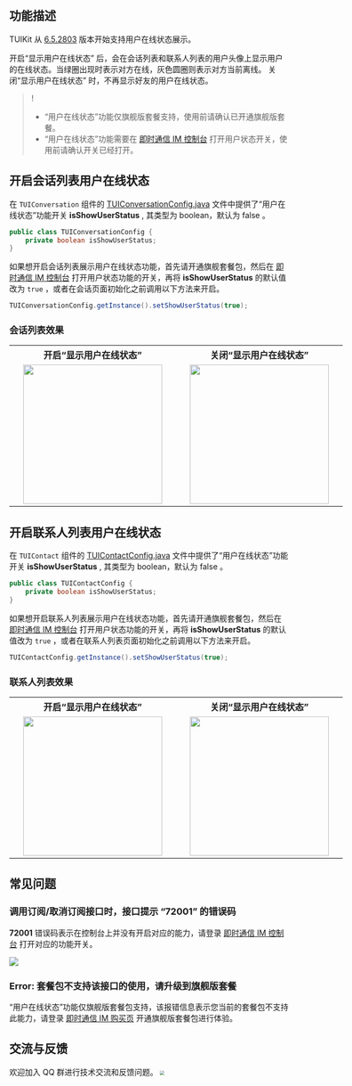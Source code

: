 
## 功能描述

TUIKit 从 [6.5.2803](https://cloud.tencent.com/document/product/269/1606#6.5.2803-.402022.07.15---.E5.A2.9E.E5.BC.BA.E7.89.88) 版本开始支持用户在线状态展示。

开启“显示用户在线状态” 后，会在会话列表和联系人列表的用户头像上显示用户的在线状态。当绿圈出现时表示对方在线，灰色圆圈则表示对方当前离线。
关闭“显示用户在线状态” 时，不再显示好友的用户在线状态。


> ! 
>
> - “用户在线状态”功能仅旗舰版套餐支持，使用前请确认已开通旗舰版套餐。
> - “用户在线状态”功能需要在 [即时通信 IM 控制台](https://console.cloud.tencent.com/im) 打开用户状态开关，使用前请确认开关已经打开。


## 开启会话列表用户在线状态

在 `TUIConversation` 组件的 [TUIConversationConfig.java](https://github.com/TencentCloud/TIMSDK/blob/master/Android/TUIKit/TUIConversation/tuiconversation/src/main/java/com/tencent/qcloud/tuikit/tuiconversation/config/TUIConversationConfig.java) 文件中提供了“用户在线状态”功能开关 **isShowUserStatus** , 其类型为 boolean，默认为 false 。

```java
public class TUIConversationConfig {
    private boolean isShowUserStatus;
}
```

如果想开启会话列表展示用户在线状态功能，首先请开通旗舰套餐包，然后在 [即时通信 IM 控制台](https://console.cloud.tencent.com/im)  打开用户状态功能的开关，再将 **isShowUserStatus** 的默认值改为 `true` ，或者在会话页面初始化之前调用以下方法来开启。
```java
TUIConversationConfig.getInstance().setShowUserStatus(true);
```
### 会话列表效果

<table style="text-align:center;vertical-align:middle;width:600px">
  <tr>
    <th style="text-align:center;" width="300px">开启“显示用户在线状态” <br></th>
    <th style="text-align:center;" width="300px">关闭“显示用户在线状态”<br></th>
  </tr>
  <tr>
    <td style="text-align:center;"><img style="width:250px" src="https://qcloudimg.tencent-cloud.cn/raw/1d308f09d978076887587b42dcd7682b.png"  />    </td>
    <td style="text-align:center;"><img style="width:250px" src="https://qcloudimg.tencent-cloud.cn/raw/5c33edc849b2dc4492bd5db4ae53cd85.png" />     </td>
	 </tr>
</table>


## 开启联系人列表用户在线状态

在 `TUIContact` 组件的 [TUIContactConfig.java](https://github.com/TencentCloud/TIMSDK/blob/master/Android/TUIKit/TUIContact/tuicontact/src/main/java/com/tencent/qcloud/tuikit/tuicontact/config/TUIContactConfig.java) 文件中提供了“用户在线状态”功能开关 **isShowUserStatus** , 其类型为 boolean，默认为 false 。
```java
public class TUIContactConfig {
    private boolean isShowUserStatus;
}
```

如果想开启联系人列表展示用户在线状态功能，首先请开通旗舰套餐包，然后在 [即时通信 IM 控制台](https://console.cloud.tencent.com/im)  打开用户状态功能的开关，再将 **isShowUserStatus** 的默认值改为 `true` ，或者在联系人列表页面初始化之前调用以下方法来开启。

```java
TUIContactConfig.getInstance().setShowUserStatus(true);
```

### 联系人列表效果

<table style="text-align:center;vertical-align:middle;width:600px">
  <tr>
    <th style="text-align:center;" width="300px">开启“显示用户在线状态” <br></th>
    <th style="text-align:center;" width="300px">关闭“显示用户在线状态”<br></th>
  </tr>
  <tr>
    <td style="text-align:center;"><img style="width:250px" src="https://qcloudimg.tencent-cloud.cn/raw/72447d6591fe84a090879aad90b68fcb.png"  />    </td>
    <td style="text-align:center;"><img style="width:250px" src="https://qcloudimg.tencent-cloud.cn/raw/0246a3976239be54d034aa20ea43b28b.png" />     </td>
	 </tr>
</table>


## 常见问题

### 调用订阅/取消订阅接口时，接口提示 “72001” 的错误码

**72001** 错误码表示在控制台上并没有开启对应的能力，请登录 [即时通信 IM 控制台](https://console.cloud.tencent.com/im)  打开对应的功能开关。

![](https://qcloudimg.tencent-cloud.cn/raw/bae708cef66717ef0e1298a26cafff81.png)

### Error: 套餐包不支持该接口的使用，请升级到旗舰版套餐

“用户在线状态”功能仅旗舰版套餐包支持，该报错信息表示您当前的套餐包不支持此能力，请登录 [即时通信 IM 购买页](https://buy.cloud.tencent.com/avc) 开通旗舰版套餐包进行体验。



## 交流与反馈
欢迎加入 QQ 群进行技术交流和反馈问题。
<img src="https://im.sdk.qcloud.com/tools/resource/officialwebsite/pictures/doc_tuikit_qq_group.jpg" style="zoom:50%;"/> 
